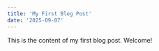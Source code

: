 ```yaml
---
title: 'My First Blog Post'
date: '2025-09-07'
---
```


This is the content of my first blog post. Welcome!
